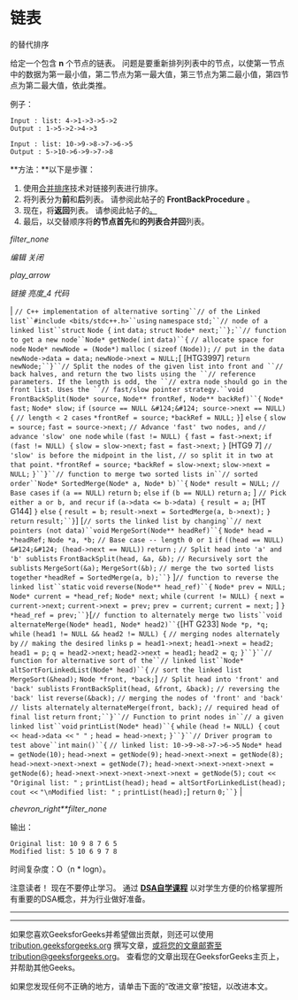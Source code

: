# 链表

的替代排序

给定一个包含 **n** 个节点的链表。 问题是要重新排列列表中的节点，以使第一节点中的数据为第一最小值，第二节点为第一最大值，第三节点为第二最小值，第四节点为第二最大值，依此类推。

例子：

```
Input : list: 4->1->3->5->2
Output : 1->5->2->4->3

Input : list: 10->9->8->7->6->5
Output : 5->10->6->9->7->8

```

**方法：**以下是步骤：

1.  使用[合并排序](https://www.geeksforgeeks.org/merge-sort-for-linked-list/)技术对链接列表进行排序。
2.  将列表分为**前**和**后**列表。 请参阅此帖子的 **FrontBackProcedure** 。
3.  现在，将**返回**列表。 请参阅此帖子的[。](https://www.geeksforgeeks.org/reverse-a-linked-list/)
4.  最后，以交替顺序将**的节点首先**和**的列表合并回**列表。

*filter_none*

*编辑*
*关闭*

*play_arrow*

*链接*
*亮度_4*
*代码*

| `// C++ implementation of alternative sorting``// of the Linked list``#include <bits/stdc++.h>``using` `namespace` `std;``// node of a linked list``struct` `Node {` `int` `data;` `struct` `Node* next;``};``// function to get a new node``Node* getNode(` `int` `data)``{` `// allocate space for node` `Node* newNode = (Node*)` `malloc` `(` `sizeof` `(Node));` `// put in the data` `newNode->data = data;` `newNode->next = NULL;`[ [HTG3997] `return` `newNode;``}``// Split the nodes of the given list into front and ``// back halves, and return the two lists using the ``// reference parameters. If the length is odd, the ``// extra node should go in the front list. Uses the ``// fast/slow pointer strategy.``void` `FrontBackSplit(Node* source,` `Node** frontRef, Node** backRef)``{` `Node* fast;` `Node* slow;` `if` `(source == NULL &#124;&#124; source->next == NULL) {` `// length < 2 cases` `*frontRef = source;` `*backRef = NULL;` `}`]  `else` `{` `slow = source;` `fast = source->next;` `// Advance 'fast' two nodes, and` `// advance 'slow' one node` `while` `(fast != NULL) {` `fast = fast->next;` `if` `(fast != NULL) {` `slow = slow->next;` `fast = fast->next;` `}` [HTG9 7] `// 'slow' is before the midpoint in the list,` `// so split it in two at that point.` `*frontRef = source;` `*backRef = slow->next;` `slow->next = NULL;` `}``}``// function to merge two sorted lists in``// sorted order``Node* SortedMerge(Node* a, Node* b)``{` `Node* result = NULL;` `// Base cases` `if` `(a == NULL)` `return` `b;` `else` `if` `(b == NULL)` `return` `a;` ] `// Pick either a or b, and recur` `if` `(a->data <= b->data) {` `result = a;` [HT G144] `}` `else` `{` `result = b;` `result->next = SortedMerge(a, b->next);` `}` `return` `result;``}`] [`// sorts the linked list by changing``// next pointers (not data)``void` `MergeSort(Node** headRef)``{` `Node* head = *headRef;` `Node *a, *b;` `// Base case -- length 0 or 1` `if` `((head == NULL) &#124;&#124; (head->next == NULL))` `return` `;` `// Split head into 'a' and 'b' sublists` `FrontBackSplit(head, &a, &b);` `// Recursively sort the sublists` `MergeSort(&a);` `MergeSort(&b);` `// merge the two sorted lists together` `*headRef = SortedMerge(a, b);``}` ]`// function to reverse the linked list``static` `void` `reverse(Node** head_ref)``{` `Node* prev = NULL;` `Node* current = *head_ref;` `Node* next;` `while` `(current != NULL) {` `next = current->next;` `current->next = prev;` `prev = current;` `current = next;` ] `}` `*head_ref = prev;``}`[`// function to alternately merge two lists``void` `alternateMerge(Node* head1, Node* head2)``{`[HT G233] `Node *p, *q;` `while` `(head1 != NULL && head2 != NULL) {` `// merging nodes alternately by` `// making the desired links` `p = head1->next;` `head1->next = head2;` `head1 = p;` `q = head2->next;` `head2->next = head1;` `head2 = q;` `}``}``// function for alternative sort of the``// linked list``Node* altSortForLinkedList(Node* head)``{` `// sort the linked list` `MergeSort(&head);` `Node *front, *back;`​​]  `// Split head into 'front' and 'back' sublists` `FrontBackSplit(head, &front, &back);` `// reversing the 'back' list` `reverse(&back);` `// merging the nodes of 'front' and 'back'` `// lists alternately` `alternateMerge(front, back);` `// required head of final list` `return` `front;``}``// Function to print nodes in``// a given linked list``void` `printList(Node* head)``{` `while` `(head != NULL) {` `cout << head->data <<` `" "` `;` `head = head->next;` `}``}``// Driver program to test above``int` `main()``{` `// linked list: 10->9->8->7->6->5` `Node* head = getNode(10);` `head->next = getNode(9);` `head->next->next = getNode(8);` `head->next->next->next = getNode(7);` `head->next->next->next->next = getNode(6);` `head->next->next->next->next->next = getNode(5);` `cout <<` `"Original list: "` `;` `printList(head);` `head = altSortForLinkedList(head);` `cout <<` `"\nModified list: "` `;` `printList(head);`] `return` `0;``}` |

*chevron_right**filter_none*

输出：

```
Original list: 10 9 8 7 6 5
Modified list: 5 10 6 9 7 8

```

时间复杂度：O（n * logn）。

注意读者！ 现在不要停止学习。 通过 [**DSA自学课程**](https://practice.geeksforgeeks.org/courses/dsa-self-paced?utm_source=geeksforgeeks&utm_medium=article&utm_campaign=gfg_article_dsa_content_bottom) 以对学生方便的价格掌握所有重要的DSA概念，并为行业做好准备。

* * *

* * *

如果您喜欢GeeksforGeeks并希望做出贡献，则还可以使用 [tribution.geeksforgeeks.org](https://contribute.geeksforgeeks.org/) 撰写文章，或将您的文章邮寄至tribution@geeksforgeeks.org。 查看您的文章出现在GeeksforGeeks主页上，并帮助其他Geeks。

如果您发现任何不正确的地方，请单击下面的“改进文章”按钮，以改进本文。